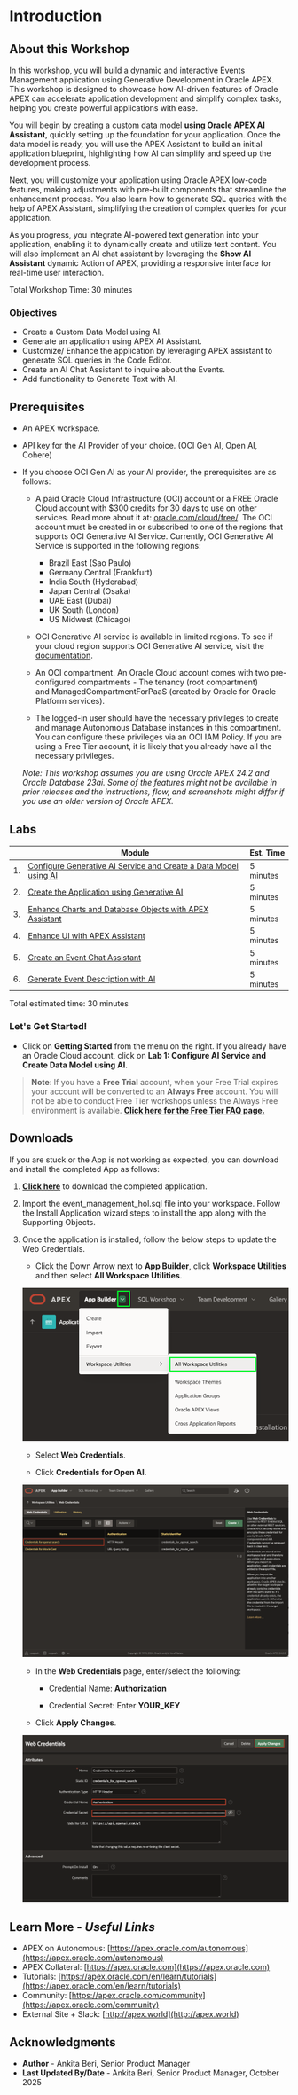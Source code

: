 # Introduction

## About this Workshop

In this workshop, you will build a dynamic and interactive Events Management application using Generative Development in Oracle APEX. This workshop is designed to showcase how AI-driven features of Oracle APEX can accelerate application development and simplify complex tasks, helping you create powerful applications with ease.

You will begin by creating a custom data model **using Oracle APEX AI Assistant**, quickly setting up the foundation for your application. Once the data model is ready, you will use the APEX Assistant to build an initial application blueprint, highlighting how AI can simplify and speed up the development process.

Next, you will customize your application using Oracle APEX low-code features, making adjustments with pre-built components that streamline the enhancement process. You also learn how to generate SQL queries with the help of APEX Assistant, simplifying the creation of complex queries for your application.

As you progress, you integrate AI-powered text generation into your application, enabling it to dynamically create and utilize text content. You will also implement an AI chat assistant by leveraging the **Show AI Assistant** dynamic Action of APEX, providing a responsive interface for real-time user interaction.

Total Workshop Time: 30 minutes

### Objectives

- Create a Custom Data Model using AI.
- Generate an application using APEX AI Assistant.
- Customize/ Enhance the application by leveraging APEX assistant to generate SQL queries in the Code Editor.
- Create an AI Chat Assistant to inquire about the Events.
- Add functionality to Generate Text with AI.

## Prerequisites

- An APEX workspace.

- API key for the AI Provider of your choice. (OCI Gen AI, Open AI, Cohere)

- If you choose OCI Gen AI as your AI provider, the prerequisites are as follows:

    - A paid Oracle Cloud Infrastructure (OCI) account or a FREE Oracle Cloud account with $300 credits for 30 days to use on other services. Read more about it at: [oracle.com/cloud/free/](https://www.oracle.com/cloud/free/). The OCI account must be created in or subscribed to one of the regions that supports OCI Generative AI Service. Currently, OCI Generative AI Service is supported in the following regions:

        - Brazil East (Sao Paulo)
        - Germany Central (Frankfurt)
        - India South (Hyderabad)
        - Japan Central (Osaka)
        - UAE East (Dubai)
        - UK South (London)
        - US Midwest (Chicago)

    - OCI Generative AI service is available in limited regions. To see if your cloud region supports OCI Generative AI service, visit the [documentation](https://docs.oracle.com/en-us/iaas/Content/generative-ai/overview.htm#regions).

    - An OCI compartment. An Oracle Cloud account comes with two pre-configured compartments - The tenancy (root compartment) and ManagedCompartmentForPaaS (created by Oracle for Oracle Platform services).

    - The logged-in user should have the necessary privileges to create and manage Autonomous Database instances in this compartment. You can configure these privileges via an OCI IAM Policy. If you are using a Free Tier account, it is likely that you already have all the necessary privileges.

    *Note: This workshop assumes you are using Oracle APEX 24.2 and Oracle Database 23ai. Some of the features might not be available in prior releases and the instructions, flow, and screenshots might differ if you use an older version of Oracle APEX.*

## Labs

| | Module | Est. Time |
|--- |--- | --- |
| 1.|[Configure Generative AI Service and Create a Data Model using AI](?lab=1-create-data-model-using-ai) | 5 minutes |
| 2.|[Create the Application using Generative AI](?lab=2-create-app) | 5 minutes |
|3.|[Enhance Charts and Database Objects with APEX Assistant](?lab=3-apex-assistant) | 5 minutes |
| 4.|[Enhance UI with APEX Assistant](?lab=4-ui-apex-assistant) | 5 minutes |
| 5.|[Create an Event Chat Assistant](?lab=5-chat-bot) | 5 minutes |
|6.| [Generate Event Description with AI](?lab=6-generate-text) | 5 minutes |

Total estimated time: 30 minutes

### **Let's Get Started!**

- Click on **Getting Started** from the menu on the right. If you already have an Oracle Cloud account, click on **Lab 1: Configure AI Service and Create Data Model using AI**.

>**Note**: If you have a **Free Trial** account, when your Free Trial expires your account will be converted to an **Always Free** account. You will not be able to conduct Free Tier workshops unless the Always Free environment is available. **[Click here for the Free Tier FAQ page.](https://www.oracle.com/cloud/free/faq.html)**

## Downloads

If you are stuck or the App is not working as expected, you can download and install the completed App as follows:

1. **[Click here](https://c4u04.objectstorage.us-ashburn-1.oci.customer-oci.com/p/EcTjWk2IuZPZeNnD_fYMcgUhdNDIDA6rt9gaFj_WZMiL7VvxPBNMY60837hu5hga/n/c4u04/b/livelabsfiles/o/labfiles%2Fevent_management_hol.sql)** to download the completed application.

2. Import the event\_management\_hol.sql file into your workspace. Follow the Install Application wizard steps to install the app along with the Supporting Objects.

3. Once the application is installed, follow the below steps to update the Web Credentials.

    - Click the Down Arrow next to **App Builder**, click **Workspace Utilities** and then select **All Workspace Utilities**.

    ![navigate to workspace utilities](images/navigate-to-workspace-utilities.png " ")

    - Select **Web Credentials**.

    - Click **Credentials for Open AI**.

    ![select openai credentials](images/select-openai-cred.png " ")

    - In the **Web Credentials** page, enter/select the following:

        - Credential Name: **Authorization**

        - Credential Secret: Enter **YOUR_KEY**

    - Click **Apply Changes**.

    ![update open ai cred](images/update-openai-cred.png " ")

## Learn More - *Useful Links*

- APEX on Autonomous:   [https://apex.oracle.com/autonomous](https://apex.oracle.com/autonomous)
- APEX Collateral:   [https://apex.oracle.com](https://apex.oracle.com)
- Tutorials:   [https://apex.oracle.com/en/learn/tutorials](https://apex.oracle.com/en/learn/tutorials)
- Community:  [https://apex.oracle.com/community](https://apex.oracle.com/community)
- External Site + Slack:   [http://apex.world](http://apex.world)

## Acknowledgments

- **Author** - Ankita Beri, Senior Product Manager
- **Last Updated By/Date** - Ankita Beri, Senior Product Manager, October 2025
